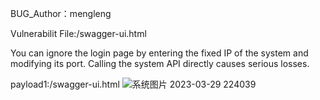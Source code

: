 BUG_Author：mengleng

Vulnerabilit File:/swagger-ui.html

You can ignore the login page by entering the fixed IP of the system and modifying its port. Calling the system API directly causes serious losses.

payload1:/swagger-ui.html
![系统图片 2023-03-29 224039](https://user-images.githubusercontent.com/44744587/228575942-32c7b3f3-1778-4ab6-8071-4ed6ae9c5aa6.png)
